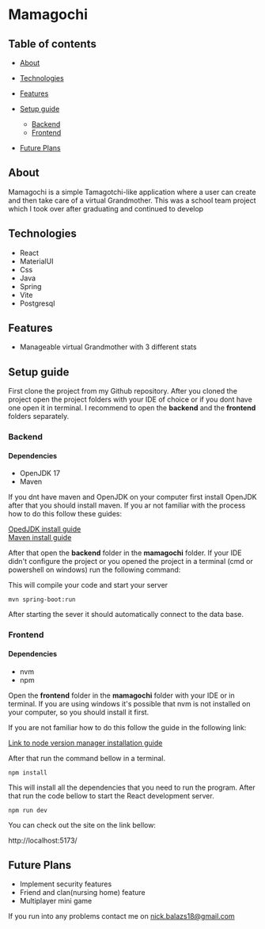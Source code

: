 # Mamagochi


## Table of contents
- [About](#about)
- [Technologies](#technologies)
- [Features](#features)
- [Setup guide](#setup-guide)
    - [Backend](#backend)
    - [Frontend](#frontend)
   
- [Future Plans](#future-plans)

## About

Mamagochi is a simple Tamagotchi-like application where a user can create and then take care of a virtual Grandmother. This was a school team project which I took over after graduating and continued to develop

## Technologies

- React
- MaterialUI
- Css
- Java
- Spring
- Vite
- Postgresql

## Features
- Manageable virtual Grandmother with 3 different stats

## Setup guide

First clone the project from my Github repository. After you cloned the project open the project folders with your IDE
of choice or if you dont have one open it in terminal. I recommend to open the **backend** and the **frontend** folders separately.

### Backend

#### Dependencies
- OpenJDK 17
- Maven

If you dnt have maven and OpenJDK on your computer first install OpenJDK after that you should install maven.
If you ar not familiar with the process how to do this follow these guides:

[OpedJDK install guide](https://openjdk.org/install/) <br>
[Maven install guide](https://www.javatpoint.com/how-to-install-maven)


After that open the **backend** folder in the **mamagochi** folder. If your IDE didn't configure the project or you opened the project in a terminal (cmd or powershell on windows) run the following command:

This will compile your code and start your server
```angular2html
mvn spring-boot:run
```


After starting the sever it should automatically connect to the data base.


### Frontend

#### Dependencies
- nvm
- npm

Open the **frontend** folder in the **mamagochi** folder with your IDE or in terminal. If you are using windows it's possible that nvm is not installed on your computer,
so you should install it first. <br>

If you are not familiar how to do this follow the guide in the following link:

[Link to node version manager installation guide](https://www.freecodecamp.org/news/nvm-for-windows-how-to-download-and-install-node-version-manager-in-windows-10/)

After that run the command bellow in a terminal.

```angular2html
npm install
```
This will install all the dependencies that you need to run the program.
After that run the code bellow to start the React development server.

```angular2html
npm run dev
```
You can check out the site on the link bellow:

http://localhost:5173/



## Future Plans
- Implement security features
- Friend and clan(nursing home) feature
- Multiplayer mini game


If you run into any problems contact me on nick.balazs18@gmail.com


